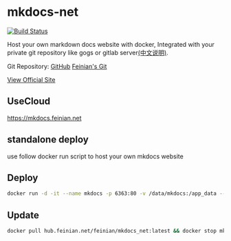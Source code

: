 # mkdocs-net

[![Build Status](https://drone.feinian.net/api/badges/feinian/mkdocs-net/status.svg)](https://drone.feinian.net/feinian/mkdocs-net)

Host your own markdown docs website with docker, Integrated with your private git repository like gogs or gitlab server[(中文说明)](./README_cn.md).

Git Repository: [GitHub](https://github.com/dukecheng/mkdocs-net) [Feinian's Git](https://git.feinian.net/feinian/mkdocs-net)

[View Official Site](https://mkdocs.feinian.net)

## UseCloud

https://mkdocs.feinian.net

## standalone deploy

use follow docker run script to host your own mkdocs website

## Deploy

```bash
docker run -d -it --name mkdocs -p 6363:80 -v /data/mkdocs:/app_data --restart=always hub.feinian.net/feinian/mkdocs_net:latest
```

## Update

```bash
docker pull hub.feinian.net/feinian/mkdocs_net:latest && docker stop mkdocs && docker rm mkdocs && docker run -d -it --name mkdocs -p 6363:8080 -v /data/mkdocs:/app_data --restart=always hub.feinian.net/feinian/mkdocs_net:latest
```
